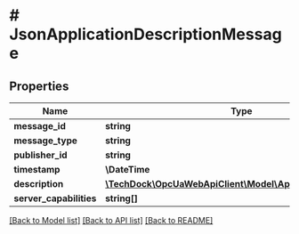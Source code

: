 # # JsonApplicationDescriptionMessage

## Properties

Name | Type | Description | Notes
------------ | ------------- | ------------- | -------------
**message_id** | **string** |  | [optional]
**message_type** | **string** |  | [optional]
**publisher_id** | **string** |  | [optional]
**timestamp** | **\DateTime** |  | [optional]
**description** | [**\TechDock\OpcUaWebApiClient\Model\ApplicationDescription**](ApplicationDescription.md) |  | [optional]
**server_capabilities** | **string[]** |  | [optional]

[[Back to Model list]](../../README.md#models) [[Back to API list]](../../README.md#endpoints) [[Back to README]](../../README.md)
